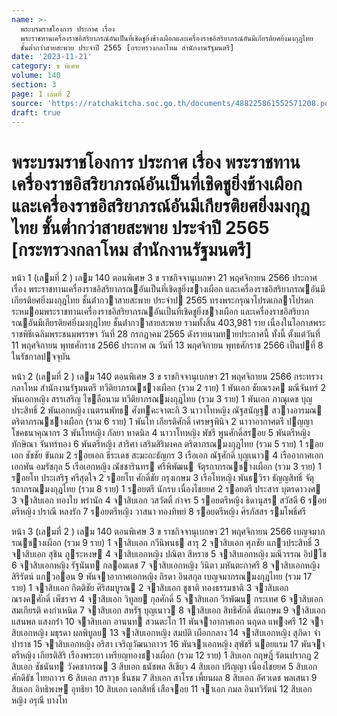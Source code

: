 ```yaml
---
name: >-
  พระบรมราชโองการ ประกาศ เรื่อง
  พระราชทานเครื่องราชอิสริยาภรณ์อันเป็นที่เชิดชูยิ่งช้างเผือกและเครื่องราชอิสริยาภรณ์อันมีเกียรติยศยิ่งมงกุฎไทย
  ชั้นต่ำกว่าสายสะพาย ประจำปี 2565 [กระทรวงกลาโหม สำนักงานรัฐมนตรี]
date: '2023-11-21'
category: ข พิเศษ
volume: 140
section: 3
page: 1 เล่มที่ 2
source: 'https://ratchakitcha.soc.go.th/documents/488225861552571208.pdf'
draft: true
---
```


# พระบรมราชโองการ ประกาศ เรื่อง พระราชทานเครื่องราชอิสริยาภรณ์อันเป็นที่เชิดชูยิ่งช้างเผือกและเครื่องราชอิสริยาภรณ์อันมีเกียรติยศยิ่งมงกุฎไทย ชั้นต่ำกว่าสายสะพาย ประจำปี 2565 [กระทรวงกลาโหม สำนักงานรัฐมนตรี]

หน้า 1 (เลมที่ 2 ) เลม 140 ตอนพิเศษ 3 ข ราชกิจจานุเบกษา 21 พฤศจิกายน 2566 ประกาศ เรื่อง พระราชทานเครื่องราชอิสริยาภรณอันเป็นที่เชิดชูยิ่งชางเผือก และเครื่องราชอิสริยาภรณอันมีเกียรติยศยิ่งมงกุฎไทย ชั้นต่ํากวาสายสะพาย ประจําป 2565 ทรงพระกรุณาโปรดเกลาโปรดกระหมอมพระราชทานเครื่องราชอิสริยาภรณอันเป็นที่เชิดชูยิ่งชางเผือก และเครื่องราชอิสริยาภรณอันมีเกียรติยศยิ่งมงกุฎไทย ชั้นต่ํากวาสายสะพาย รวมทั้งสิ้น 403,981 ราย เนื่องในโอกาสพระราชพิธีเฉลิมพระชนมพรรษา วันที่ 28 กรกฎาคม 2565 ดังรายนามทายประกาศนี้ ทั้งนี้ ตั้งแต่วันที่ 11 พฤศจิกายน พุทธศักราช 2566 ประกาศ ณ วันที่ 13 พฤศจิกายน พุทธศักราช 2566 เป็นปที่ 8 ในรัชกาลปจจุบัน

หน้า 2 (เลมที่ 2 ) เลม 140 ตอนพิเศษ 3 ข ราชกิจจานุเบกษา 21 พฤศจิกายน 2566 กระทรวงกลาโหม สํานักงานรัฐมนตรี ทวีติยาภรณชางเผือก (รวม 2 ราย) 1 พันเอก ชัยณรงค มณีจันทร์ 2 พันเอกหญิง สรรเสริญ ไขลือนาม ทวีติยาภรณมงกุฎไทย (รวม 3 ราย) 1 พันเอก ภาณุเดช บุญประสิทธิ์ 2 พันเอกหญิง เนตรนพัทธ ศังทคะจาตะกิ 3 นาวาโทหญิง ณัฐสนัญฐ สวางอารมณ ตริตาภรณชางเผือก (รวม 6 ราย) 1 พันโท เกียรติศักดิ์ เศรษฐพินิจ 2 นาวาอากาศตรี ปญญา โชคธนาคุณากร 3 พันโทหญิง กัลยา หาดนิล 4 นาวาโทหญิง พัชรี พูนศักดิ์สรอย 5 พันตรีหญิง ทักษิณา จันทร์ทอง 6 พันตรีหญิง สาริศา เสริมสิริมงคล ตริตาภรณมงกุฎไทย (รวม 5 ราย) 1 รอยเอก ชัชชัย ขันถม 2 รอยเอก ธีระเดช สะมะถะธัญกร 3 เรือเอก ณัฐศักดิ์ บุญเนาว 4 เรืออากาศเอก เอกพัน อมรัชกุล 5 เรือเอกหญิง ณัชชารินทร ศรีพิพัฒน จัตุรถาภรณชางเผือก (รวม 3 ราย) 1 รอยโท ประเสริฐ ศรีสุดใจ 2 รอยโท ศักดิ์ชัย กรุงเกษม 3 เรือโทหญิง พันธวิรา ธัญญสิทธิ์ จัตุรถาภรณมงกุฎไทย (รวม 8 ราย) 1 รอยตรี นักรบ เนื่องไชยยศ 2 รอยตรี ประสาร บุตรดาวงศ 3 จาสิบเอก ทองใบ พรํานัก 4 จาสิบเอก วสวัตติ์ กําจร 5 รอยตรีหญิง ธิดานุสร สวัสดี 6 รอยตรีหญิง ปราณี หลงรัก 7 รอยตรีหญิง วาสนา ทองทิพย์ 8 รอยตรีหญิง ศิรภัสสร รมโพธิ์ศรี

หน้า 3 (เลมที่ 2 ) เลม 140 ตอนพิเศษ 3 ข ราชกิจจานุเบกษา 21 พฤศจิกายน 2566 เบญจมาภรณชางเผือก (รวม 9 ราย) 1 จาสิบเอก กวีนิพนธ สารุ 2 จาสิบเอก ศุภชัย แกวประสิทธิ์ 3 จาสิบเอก สุชิน ภูระหงษ 4 จาสิบเอกหญิง ปณิตา สีหราช 5 จาสิบเอกหญิง มณีวรรณ อิปโช 6 จาสิบเอกหญิง รัฐนันท กลอมเดช 7 จาสิบเอกหญิง วินิตา มหันตะกาศรี 8 จาสิบเอกหญิง สิริรัตน์ แกวออน 9 พันจาอากาศเอกหญิง ถิรดา อินสกุล เบญจมาภรณมงกุฎไทย (รวม 17 ราย) 1 จาสิบเอก กิตติชัย ศิริสมบูรณ 2 จาสิบเอก ชูชาติ ทองธรรมชาติ 3 จาสิบเอก ณรงคศักดิ์ เพ็ชรจร 4 จาสิบเอก วิทูลย กุลศักดิ์ 5 จาสิบเอก วีรพัฒน กระเทศ 6 จาสิบเอก สมเกียรติ คงกําเหนิด 7 จาสิบเอก สหรัฐ บุญเนาว 8 จาสิบเอก สิทธิศักดิ์ ตันเกษม 9 จาสิบเอก แสนพล แสงกร่ํา 10 จาสิบเอก อานนท สวนตะโก 11 พันจาอากาศเอก นฤดล แพงศรี 12 จาสิบเอกหญิง มธุรดา ผลพิบูลย 13 จาสิบเอกหญิง สมบัติ เผือกกลาง 14 จาสิบเอกหญิง สุภิดา จําปาราช 15 จาสิบเอกหญิง อริสา เจริญวัฒนาถาวร 16 พันจาเอกหญิง สุพัชรี นอยแรม 17 พันจาตรีหญิง เกียรติสิริ เรืองพระยา เหรียญทองชางเผือก (รวม 12 ราย) 1 สิบเอก กฤษฎิ์ รัตนปรากฎ 2 สิบเอก ชัชนันท วังคชาภรณ 3 สิบเอก ธนัชพล สีเขียว 4 สิบเอก ปริญญา เนื่องไชยยศ 5 สิบเอก ศักดิธัช ไทยถาวร 6 สิบเอก สราวุธ ชื่นชม 7 สิบเอก สาโรช เพี้ยนผล 8 สิบเอก อัศวเดช พลเสนา 9 สิบเอก อิทธิพงษ อุทธิยา 10 สิบเอก เอกสิทธิ์ เสือจอย 11 จาเอก กมล อินทวิรัตน์ 12 สิบเอกหญิง อรุณี บางโท
